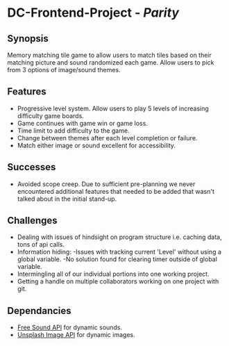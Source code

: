 # DC-Frontend-Project - _*Parity*_

## Synopsis
Memory matching tile game to allow users to match tiles based on their matching picture and sound randomized each game. Allow users to pick from 3 options of image/sound themes. 

## Features
- Progressive level system. Allow users to play 5 levels of increasing difficulty game boards.
- Game continues with game win or game loss.
- Time limit to add difficulty to the game.
- Change between themes after each level completion or failure.
- Match either image or sound excellent for accessibility.

## Successes
- Avoided scope creep. Due to sufficient pre-planning we never encountered additional features that needed to be added that wasn't talked about in the initial stand-up.

## Challenges
- Dealing with issues of hindsight on program structure i.e. caching data, tons of api calls.
- Information hiding:
    -Issues with tracking current 'Level' without using a global variable.
    -No solution found for clearing timer outside of global variable.
- Intermingling all of our individual portions into one working project. 
- Getting a handle on multiple collaborators working on one project with git. 

## Dependancies
- [Free Sound API](https://freesound.org/docs/api/ "Free Sound API") for dynamic sounds.
- [Unsplash Image API]( https://unsplash.com/developers "Unsplash Image API") for dynamic images. 

